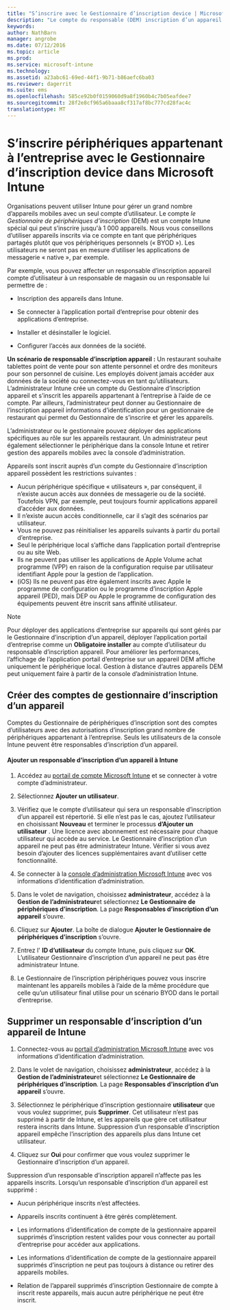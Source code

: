 ```yaml
---
title: "S’inscrire avec le Gestionnaire d’inscription device | Microsoft Intune"
description: "Le compte du responsable (DEM) inscription d’un appareil peut gérer un grand nombre d’appareils mobiles partagés, appartenant à l’entreprise avec un seul compte d’utilisateur."
keywords: 
author: NathBarn
manager: angrobe
ms.date: 07/12/2016
ms.topic: article
ms.prod: 
ms.service: microsoft-intune
ms.technology: 
ms.assetid: a23abc61-69ed-44f1-9b71-b86aefc6ba03
ms.reviewer: dagerrit
ms.suite: ems
ms.openlocfilehash: 585ce92b0f0159060d9a8f1960b4c7b05eafdee7
ms.sourcegitcommit: 28f2e8cf965a6baaa8cf317af8bc777cd28fac4c
translationtype: MT
---
```

# S’inscrire périphériques appartenant à l’entreprise avec le Gestionnaire d’inscription device dans Microsoft Intune
Organisations peuvent utiliser Intune pour gérer un grand nombre d’appareils mobiles avec un seul compte d’utilisateur. Le compte *le Gestionnaire de périphériques d’inscription* (DEM) est un compte Intune spécial qui peut s’inscrire jusqu'à 1 000 appareils. Nous vous conseillons d’utiliser appareils inscrits via ce compte en tant que périphériques partagés plutôt que vos périphériques personnels (« BYOD »). Les utilisateurs ne seront pas en mesure d’utiliser les applications de messagerie « native », par exemple.

Par exemple, vous pouvez affecter un responsable d’inscription appareil compte d’utilisateur à un responsable de magasin ou un responsable lui permettre de :

-   Inscription des appareils dans Intune.

-   Se connecter à l’application portail d’entreprise pour obtenir des applications d’entreprise.

-   Installer et désinstaller le logiciel.

-   Configurer l’accès aux données de la société.


**Un scénario de responsable d’inscription appareil :** Un restaurant souhaite tablettes point de vente pour son attente personnel et ordre des moniteurs pour son personnel de cuisine. Les employés doivent jamais accéder aux données de la société ou connectez-vous en tant qu’utilisateurs. L’administrateur Intune crée un compte du Gestionnaire d’inscription appareil et s’inscrit les appareils appartenant à l’entreprise à l’aide de ce compte. Par ailleurs, l’administrateur peut donner au Gestionnaire de l’inscription appareil informations d’identification pour un gestionnaire de restaurant qui permet du Gestionnaire de s’inscrire et gérer les appareils.

L’administrateur ou le gestionnaire pouvez déployer des applications spécifiques au rôle sur les appareils restaurant. Un administrateur peut également sélectionner le périphérique dans la console Intune et retirer gestion des appareils mobiles avec la console d’administration.

Appareils sont inscrit auprès d’un compte du Gestionnaire d’inscription appareil possèdent les restrictions suivantes :
  - Aucun périphérique spécifique « utilisateurs », par conséquent, il n’existe aucun accès aux données de messagerie ou de la société. Toutefois VPN, par exemple, peut toujours fournir applications appareil d’accéder aux données.
  - Il n’existe aucun accès conditionnelle, car il s’agit des scénarios par utilisateur.
  - Vous ne pouvez pas réinitialiser les appareils suivants à partir du portail d’entreprise.
  - Seul le périphérique local s’affiche dans l’application portail d’entreprise ou au site Web.
  - Ils ne peuvent pas utiliser les applications de Apple Volume achat programme (VPP) en raison de la configuration requise par utilisateur identifiant Apple pour la gestion de l’application.
  - (iOS) Ils ne peuvent pas être également inscrits avec Apple le programme de configuration ou le programme d’inscription Apple appareil (PED), mais DEP ou Apple le programme de configuration des équipements peuvent être inscrit sans affinité utilisateur.

> [!NOTE]
> Pour déployer des applications d’entreprise sur appareils qui sont gérés par le Gestionnaire d’inscription d’un appareil, déployer l’application portail d’entreprise comme un **Obligatoire installer** au compte d’utilisateur du responsable d’inscription appareil.
> Pour améliorer les performances, l’affichage de l’application portail d’entreprise sur un appareil DEM affiche uniquement le périphérique local. Gestion à distance d’autres appareils DEM peut uniquement faire à partir de la console d’administration Intune.

## Créer des comptes de gestionnaire d’inscription d’un appareil
Comptes du Gestionnaire de périphériques d’inscription sont des comptes d’utilisateurs avec des autorisations d’inscription grand nombre de périphériques appartenant à l’entreprise. Seuls les utilisateurs de la console Intune peuvent être responsables d’inscription d’un appareil.

#### Ajouter un responsable d’inscription d’un appareil à Intune

1.  Accédez au [portail de compte Microsoft Intune](http://go.microsoft.com/fwlink/?LinkId=698854) et se connecter à votre compte d’administrateur.

2.  Sélectionnez **Ajouter un utilisateur**.

3.  Vérifiez que le compte d’utilisateur qui sera un responsable d’inscription d’un appareil est répertorié. Si elle n’est pas le cas, ajoutez l’utilisateur en choisissant **Nouveau** et terminer le processus **d’Ajouter un utilisateur** . Une licence avec abonnement est nécessaire pour chaque utilisateur qui accède au service. Le Gestionnaire d’inscription d’un appareil ne peut pas être administrateur Intune. Vérifier si vous avez besoin d’ajouter des licences supplémentaires avant d’utiliser cette fonctionnalité.

4.  Se connecter à la [console d’administration Microsoft Intune](http://manage.microsoft.com) avec vos informations d’identification d’administration.

5.  Dans le volet de navigation, choisissez **administrateur**, accédez à la **Gestion de l’administrateur**et sélectionnez **Le Gestionnaire de périphériques d’inscription**. La page **Responsables d’inscription d’un appareil** s’ouvre.

6.  Cliquez sur **Ajouter**. La boîte de dialogue **Ajouter le Gestionnaire de périphériques d’inscription** s’ouvre.

7.  Entrez l' **ID d’utilisateur** du compte Intune, puis cliquez sur **OK**. L’utilisateur Gestionnaire d’inscription d’un appareil ne peut pas être administrateur Intune.

8.  Le Gestionnaire de l’inscription périphériques pouvez vous inscrire maintenant les appareils mobiles à l’aide de la même procédure que celle qu’un utilisateur final utilise pour un scénario BYOD dans le portail d’entreprise.

## Supprimer un responsable d’inscription d’un appareil de Intune

1.  Connectez-vous au [portail d’administration Microsoft Intune](http://manage.microsoft.com) avec vos informations d’identification d’administration.

2.  Dans le volet de navigation, choisissez **administrateur**, accédez à la **Gestion de l’administrateur**et sélectionnez **Le Gestionnaire de périphériques d’inscription**. La page **Responsables d’inscription d’un appareil** s’ouvre.

3.  Sélectionnez le périphérique d’inscription gestionnaire **utilisateur** que vous voulez supprimer, puis **Supprimer**. Cet utilisateur n’est pas supprimé à partir de Intune, et les appareils que gère cet utilisateur restera inscrits dans Intune. Suppression d’un responsable d’inscription appareil empêche l’inscription des appareils plus dans Intune cet utilisateur.

4.  Cliquez sur **Oui** pour confirmer que vous voulez supprimer le Gestionnaire d’inscription d’un appareil.

Suppression d’un responsable d’inscription appareil n’affecte pas les appareils inscrits. Lorsqu’un responsable d’inscription d’un appareil est supprimé :

-   Aucun périphérique inscrits n’est affectées.

-   Appareils inscrits continuent à être gérés complètement.

-   Les informations d’identification de compte de la gestionnaire appareil supprimés d’inscription restent valides pour vous connecter au portail d’entreprise pour accéder aux applications.

-   Les informations d’identification de compte de la gestionnaire appareil supprimés d’inscription ne peut pas toujours à distance ou retirer des appareils mobiles.

-   Relation de l’appareil supprimés d’inscription Gestionnaire de compte à inscrit reste appareils, mais aucun autre périphérique ne peut être inscrit.
